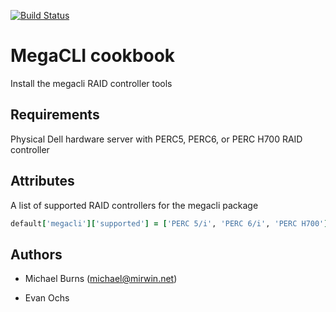 [![Build Status](https://circleci.com/gh/mmi-cookbooks/megacli-chef.svg?style=svg)](https://circleci.com/gh/mmi-cookbooks/megacli-chef)

# MegaCLI cookbook

Install the megacli RAID controller tools

## Requirements

Physical Dell hardware server with PERC5, PERC6, or PERC H700 RAID controller

## Attributes

A list of supported RAID controllers for the megacli package

```ruby
default['megacli']['supported'] = ['PERC 5/i', 'PERC 6/i', 'PERC H700']
```

## Authors

* Michael Burns (<michael@mirwin.net>)

* Evan Ochs
